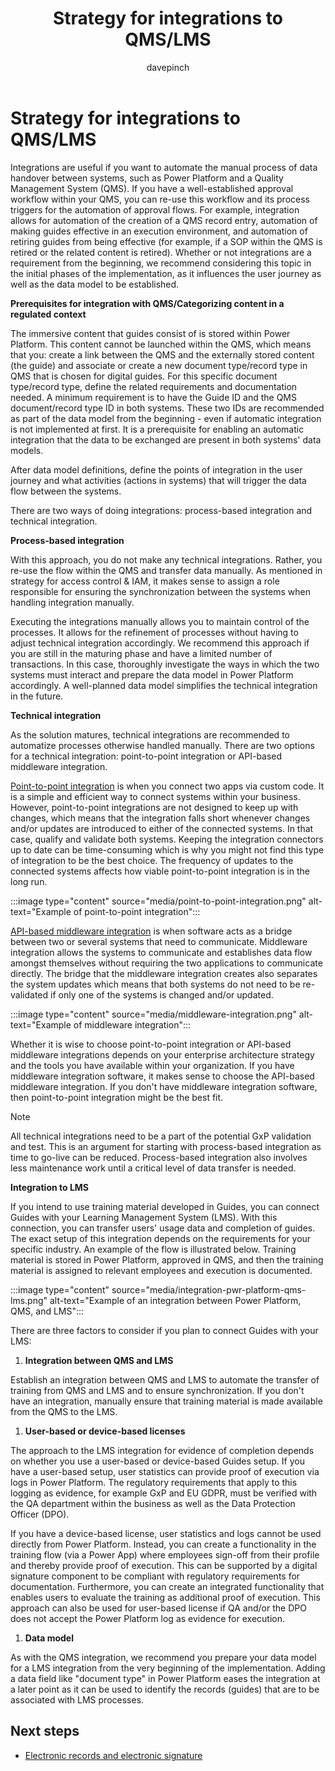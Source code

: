 ﻿---
title: Strategy for integrations to QMS/LMS
description: Learn about integrating Power Platform, a Quality Management System (QMS), and  a Learning Management System (LMS) with Guides in a regulated industry
ms.date: 03/13/2023
ms.topic: conceptual
author: davepinch
ms.author: davepinch
ms-reviewer: m-hartmann
ms.custom: bap-template
---

# Strategy for integrations to QMS/LMS

Integrations are useful if you want to automate the manual process of data handover between systems, such as Power Platform and a Quality Management System (QMS). If you have a well-established approval workflow within your QMS, you can re-use this workflow and its process triggers for the automation of approval flows. For example, integration allows for automation of the creation of a QMS record entry, automation of making guides effective in an execution environment, and automation of retiring guides from being effective (for example, if a SOP within the QMS is retired or the related content is retired). Whether or not integrations are a requirement from the beginning, we recommend considering this topic in the initial phases of the implementation, as it influences the user journey as well as the data model to be established.

**Prerequisites for integration with QMS/Categorizing content in a regulated context**

The immersive content that guides consist of is stored within Power Platform. This content cannot be launched within the QMS, which means that you: create a link between the QMS and the externally stored content (the guide) and associate or create a new document type/record type in QMS that is chosen for digital guides. For this specific document type/record type, define the related requirements and documentation needed. A minimum requirement is to have the Guide ID and the QMS document/record type ID in both systems. These two IDs are recommended as part of the data model from the beginning - even if automatic integration is not implemented at first. It is a prerequisite for enabling an automatic integration that the data to be exchanged are present in both systems' data models.

After data model definitions, define the points of integration in the user journey and what activities (actions in systems) that will trigger the data flow between the systems.

There are two ways of doing integrations: process-based integration and technical integration.

**Process-based integration**

With this approach, you do not make any technical integrations. Rather, you re-use the flow within the QMS and transfer data manually. As mentioned in strategy for access control & IAM, it makes sense to assign a role responsible for ensuring the synchronization between the systems when handling integration manually.

Executing the integrations manually allows you to maintain control of the processes. It allows for the refinement of processes without having to adjust technical integration accordingly. We recommend this approach if you are still in the maturing phase and have a limited number of transactions. In this case, thoroughly investigate the ways in which the two systems must interact and prepare the data model in Power Platform accordingly. A well-planned data model simplifies the technical integration in the future.

**Technical integration**

As the solution matures, technical integrations are recommended to automatize processes otherwise handled manually. There are two options for a technical integration: point-to-point integration or API-based middleware integration.

<u>Point-to-point integration</u> is when you connect two apps via custom code. It is a simple and efficient way to connect systems within your business. However, point-to-point integrations are not designed to keep up with changes, which means that the integration falls short whenever changes and/or updates are introduced to either of the connected systems. In that case, qualify and validate both systems. Keeping the integration connectors up to date can be time-consuming which is why you might not find this type of integration to be the best choice. The frequency of updates to the connected systems affects how viable point-to-point integration is in the long run.

:::image type="content" source="media/point-to-point-integration.png" alt-text="Example of point-to-point integration":::

<u>API-based middleware integration</u> is when software acts as a bridge between two or several systems that need to communicate. Middleware integration allows the systems to communicate and establishes data flow amongst themselves without requiring the two applications to communicate directly. The bridge that the middleware integration creates also separates the system updates which means that both systems do not need to be re-validated if only one of the systems is changed and/or updated.

:::image type="content" source="media/middleware-integration.png" alt-text="Example of middleware integration":::

Whether it is wise to choose point-to-point integration or API-based middleware integrations depends on your enterprise architecture strategy and the tools you have available within your organization. If you have middleware integration software, it makes sense to choose the API-based middleware integration. If you don't have middleware integration software, then point-to-point integration might be the best fit.

> [!NOTE]
> All technical integrations need to be a part of the potential GxP validation and test. This is an argument for starting with process-based integration as time to go-live can be reduced. Process-based integration also involves less maintenance work until a critical level of data transfer is needed.

**Integration to LMS**

If you intend to use training material developed in Guides, you can connect Guides with your Learning Management System (LMS). With this connection, you can transfer users' usage data and completion of guides. The exact setup of this integration depends on the requirements for your specific industry. An example of the flow is illustrated below. Training material is stored in Power Platform, approved in QMS, and then the training material is assigned to relevant employees and execution is documented.

:::image type="content" source="media/integration-pwr-platform-qms-lms.png" alt-text="Example of an integration between Power Platform, QMS, and LMS":::

There are three factors to consider if you plan to connect Guides with your LMS:

1. **Integration between QMS and LMS**

Establish an integration between QMS and LMS to automate the transfer of training from QMS and LMS and to ensure synchronization. If you don't have an integration, manually ensure that training material is made available from the QMS to the LMS.

1. **User-based or device-based licenses**

The approach to the LMS integration for evidence of completion depends on whether you use a user-based or device-based Guides setup. If you have a user-based setup, user statistics can provide proof of execution via logs in Power Platform. The regulatory requirements that apply to this logging as evidence, for example GxP and EU GDPR, must be verified with the QA department within the business as well as the Data Protection Officer (DPO).  
  
If you have a device-based license, user statistics and logs cannot be used directly from Power Platform. Instead, you can create a functionality in the training flow (via a Power App) where employees sign-off from their profile and thereby provide proof of execution. This can be supported by a digital signature component to be compliant with regulatory requirements for documentation. Furthermore, you can create an integrated functionality that enables users to evaluate the training as additional proof of execution. This approach can also be used for user-based license if QA and/or the DPO does not accept the Power Platform log as evidence for execution.

1. **Data model**

As with the QMS integration, we recommend you prepare your data model for a LMS integration from the very beginning of the implementation. Adding a data field like "document type" in Power Platform eases the integration at a later point as it can be used to identify the records (guides) that are to be associated with LMS processes.

## Next steps

- [Electronic records and electronic signature](electronic-records-and-electronic-signature.md)
